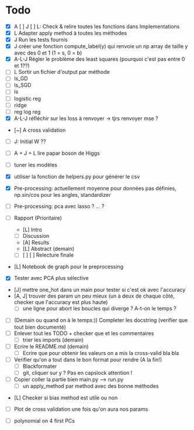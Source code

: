 # Todo

- [x] A [ ] J [ ] L: Check & relire toutes les fonctions dans Implementations
- [x] L Adapter apply method à toutes les méthodes
- [x] J Run les tests fournis 
- [x] J créer une fonction compute_label(y) qui renvoie un np array de taille y avec des 0 et 1 (1 = s, 0 = b)
- [x] A-L-J Régler le problème des least squares (pourquoi c'est pas entre 0 et 1??)
- [ ] L Sortir un fichier d'output par méthode
- [ ] ls_GD
- [ ] ls_SGD
- [ ] ls
- [ ] logistic reg
- [ ] ridge
- [ ] reg log reg
- [x] A-L-J réfléchir sur les loss à renvoyer -> tjrs renvoyer mse ?
- [~] A cross validation 
- [ ] J: Initial W ??
- [ ] A + J + L lire papar boson de Higgs
- [ ] tuner les modèles
- [x] utiliser la fonction de helpers.py pour générer le csv
- [x] Pre-processing: actuellement moyenne pour données pas définies, np.sin/cos pour les angles, standardizer
- [ ] Pre-processing: pca avec lasso ? ... ?


- [ ] Rapport (Prioritaire)
    - [L] Intro
    - [ ] Discussion
    - [A] Results
    - [L] Abstract (demain)
    - [ ] [ ] [ ] Relecture finale 
- [L] Notebook de graph pour le preprocessing
- [X] Tester avec PCA plus sélective 
- [J] mettre one_hot dans un main pour tester si c'est ok avec l'accuracy
- [A, J] trouver des param un peu mieux (un à deux de chaque côté, checker que l'accuracy est plus haute)
    - [ ] une ligne pour abort les boucles qui diverge ? A-t-on le temps ? 
- [ ] (Demain ou quand on à le temps:)) Completer les docstring (verifier que tout bien documenté)
- [ ] Enlever tout les TODO + checker que  et les commentaires
    - [ ] trier les imports (demain)
- [ ] Ecrire le README.md (demain)
    - [ ] Ecrire que pour obtenir les valeurs on a mis la cross-valid bla bla 
- [ ] Verifier qu'on a tout dans le bon format pour rendre (A la fin!)
    - [ ] Blackformater 
    - [ ] git, cliquer sur y ? Pas en capslock attention !
- [ ] Copier coller la partie bien main.py --> run.py
    - [ ] un apply_method par method avec des bonne méthodes 
- [L] Checker si bias method est utile ou non 
- [ ] Plot de cross validation une fois qu'on aura nos params 

- [ ] polynomial on 4 first PCs